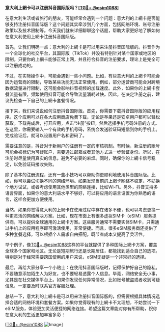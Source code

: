 **意大利上網卡可以注册抖音国际版吗？[[TG💪+ @esim1088](https://t.me/s/esim1088)]**

在意大利生活或者旅行的朋友，可能经常会遇到一个问题：意大利的上網卡是否能够支持注册抖音国际版？这个问题其实牵涉到几个方面，包括网络环境、账号注册政策以及技术限制等。今天我们就来详细聊聊这个话题，帮助大家更好地了解如何在意大利使用上網卡注册抖音国际版。

首先，让我们明确一点：意大利的上網卡是可以用来注册抖音国际版的。抖音作为一个全球化的社交平台，其国际版（TikTok）并没有特别针对某个国家或地区的限制。只要你的上網卡能够正常上网，并且符合抖音的注册要求，理论上是完全可以注册成功的。

不过，在实际操作中，可能会遇到一些小问题。比如，有些意大利的上網卡可能会因为运营商的限制，导致某些功能无法正常使用。例如，部分运营商可能会对跨境数据流量进行限制，这可能会影响抖音视频的加载速度。此外，如果你的上網卡套餐流量有限，频繁使用抖音可能会导致流量消耗过快。因此，在决定注册之前，建议先检查一下自己的上網卡套餐情况。

接下来，我们来说说如何注册抖音国际版。首先，你需要下载抖音国际版的应用程序。这个应用可以在各大应用商店免费下载，无论是苹果还是安卓用户都可以轻松获取。下载完成后，打开应用，点击“注册”按钮，然后选择手机号码注册的方式。在这里，你需要输入一个有效的手机号码，系统会发送验证码短信到你的手机上。完成验证后，就可以设置用户名和密码了。

需要注意的是，抖音对于新用户的注册有一定的审核机制。有时候，新注册的账号可能会被标记为可疑账户，需要通过邮箱或者其他方式进一步验证身份。所以，在注册时尽量使用真实的信息，避免不必要的麻烦。同时，确保你的上網卡信号稳定，以免验证码接收失败。

除了基本的注册流程，还有一些小技巧可以帮助你更顺利地使用抖音国际版。比如，你可以尝试切换不同的网络环境。如果发现当前的上網卡网络不稳定，不妨换个地方试试，或者考虑使用其他类型的网络连接，比如Wi-Fi。另外，抖音支持多语言界面，如果你的意大利语水平不够好，可以将应用的语言设置为你熟悉的语言，这样会更加方便使用。

当然，如果你觉得意大利的上網卡在使用过程中存在诸多不便，也可以考虑更换一种更灵活的网络解决方案。比如，现在市面上有很多虚拟SIM卡（eSIM）服务提供商，可以提供全球通用的上網卡方案。这些服务通常不需要实体SIM卡，只需通过手机上的应用程序即可激活使用，非常便捷。而且，很多eSIM服务商还提供了多种套餐选择，可以根据个人需求自由搭配，既节省成本又提高了灵活性。

举个例子，像[TG💪+ @esim1088](https://t.me/s/esim1088)这样的平台就提供了多种国际上網卡方案，覆盖全球多个国家和地区。无论是短期旅行还是长期居住，都能找到适合自己的选项。特别是对于经常需要跨国使用的用户来说，eSIM无疑是一个非常好的选择。

最后，再给大家分享一个小贴士：在使用抖音国际版时，记得保护好自己的隐私。不要随意添加陌生人为好友，也不要轻易透露个人信息。毕竟，网络安全无小事，尤其是在社交媒体平台上。如果你发现任何异常情况，比如账号被盗或者收到可疑信息，一定要及时联系官方客服处理。

总结一下，意大利的上網卡是可以用来注册抖音国际版的，但需要根据具体情况选择合适的网络环境和套餐方案。如果你觉得现有的上網卡不太理想，不妨尝试一下eSIM服务，体验更加灵活便捷的网络连接。希望这篇文章能对你有所帮助，祝你在意大利的生活更加丰富多彩！

[[TG💪+ @esim1088](https://t.me/s/esim1088) ![Image](https://i.postimg.cc/4NQfJmqS/Snipaste-2025-05-13-00-14-12.png)]